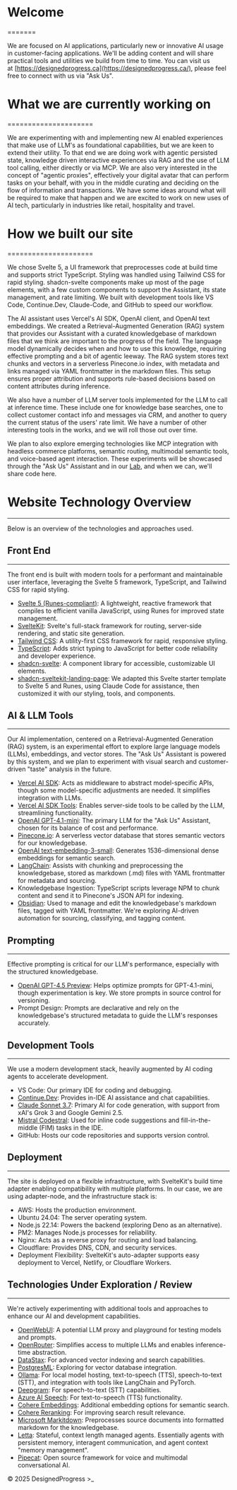 

# Welcome
=======

We are focused on AI applications, particularly new or innovative AI usage in customer-facing applications. We'll be adding content and will share practical tools and utilities we build from time to time. You can visit us at [https://designedprogress.ca](https://designedprogress.ca/), please feel free to connect with us via "Ask Us".

# What we are currently working on
=====================

We are experimenting with and implementing new AI enabled experiences that make use of LLM's as foundational capabilities, but we are keen to extend their utility. To that end we are doing work with agentic persisted state, knowledge driven interactive experiences via RAG and the use of LLM tool calling, either directly or via MCP. We are also very interested in the concept of "agentic proxies", effectively your digital avatar that can perform tasks on your behalf, with you in the middle curating and deciding on the flow of information and transactions. We have some ideas around what will be required to make that happen and we are excited to work on new uses of AI tech, particularly in industries like retail, hospitality and travel.

# How we built our site
=====================

We chose Svelte 5, a UI framework that preprocesses code at build time and supports strict TypeScript. Styling was handled using Tailwind CSS for rapid styling. shadcn-svelte components make up most of the page elements, with a few custom components to support the Assistant, its state management, and rate limiting. We built with development tools like VS Code, Continue.Dev, Claude-Code, and GitHub to speed our workflow.

The AI assistant uses Vercel's AI SDK, OpenAI client, and OpenAI text embeddings. We created a Retrieval-Augmented Generation (RAG) system that provides our Assistant with a curated knowledgebase of markdown files that we think are important to the progress of the field. The language model dynamically decides when and how to use this knowledge, requiring effective prompting and a bit of agentic leeway. The RAG system stores text chunks and vectors in a serverless Pinecone.io index, with metadata and links managed via YAML frontmatter in the markdown files. This setup ensures proper attribution and supports rule-based decisions based on content attributes during inference.

We also have a number of LLM server tools implemented for the LLM to call at inference time. These include one for knowledge base searches, one to collect customer contact info and messages via CRM, and another to query the current status of the users' rate limit. We have a number of other interesting tools in the works, and we will roll those out over time.

We plan to also explore emerging technologies like MCP integration with headless commerce platforms, semantic routing, multimodal semantic tools, and voice-based agent interaction. These experiments will be showcased through the "Ask Us" Assistant and in our [Lab](https://designedprogress.ca/lab), and when we can, we'll share code here.

# Website Technology Overview
---------------------------

Below is an overview of the technologies and approaches used.

## Front End
---------

The front end is built with modern tools for a performant and maintainable user interface, leveraging the Svelte 5 framework, TypeScript, and Tailwind CSS for rapid styling.

-   [Svelte 5 (Runes-compliant)](https://svelte.dev/): A lightweight, reactive framework that compiles to efficient vanilla JavaScript, using Runes for improved state management.
-   [SvelteKit](https://svelte.dev/docs/kit/introduction): Svelte's full-stack framework for routing, server-side rendering, and static site generation.
-   [Tailwind CSS](https://tailwindcss.com/): A utility-first CSS framework for rapid, responsive styling.
-   [TypeScript](https://www.typescriptlang.org/): Adds strict typing to JavaScript for better code reliability and developer experience.
-   [shadcn-svelte](https://next.shadcn-svelte.com/): A component library for accessible, customizable UI elements.
-   [shadcn-sveltekit-landing-page](https://github.com/Zxce3/shadcn-sveltekit-landing-page): We adapted this Svelte starter template to Svelte 5 and Runes, using Claude Code for assistance, then customized it with our styling, tools, and components.

## AI & LLM Tools
--------------

Our AI implementation, centered on a Retrieval-Augmented Generation (RAG) system, is an experimental effort to explore large language models (LLMs), embeddings, and vector stores. The "Ask Us" Assistant is powered by this system, and we plan to experiment with visual search and customer-driven "taste" analysis in the future.

-   [Vercel AI SDK](https://sdk.vercel.ai/): Acts as middleware to abstract model-specific APIs, though some model-specific adjustments are needed. It simplifies integration with LLMs.
-   [Vercel AI SDK Tools](https://sdk.vercel.ai/docs/ai-sdk-ui/chatbot-tool-usage): Enables server-side tools to be called by the LLM, streamlining functionality.
-   [OpenAI GPT-4.1-mini](https://platform.openai.com/docs/models/gpt-4o-mini): The primary LLM for the "Ask Us" Assistant, chosen for its balance of cost and performance.
-   [Pinecone.io](https://www.pinecone.io/): A serverless vector database that stores semantic vectors for our knowledgebase.
-   [OpenAI text-embedding-3-small](https://platform.openai.com/docs/guides/embeddings#embedding-models): Generates 1536-dimensional dense embeddings for semantic search.
-   [LangChain](https://blog.langchain.dev/typescript-support/): Assists with chunking and preprocessing the knowledgebase, stored as markdown (.md) files with YAML frontmatter for metadata and sourcing.
-   Knowledgebase Ingestion: TypeScript scripts leverage NPM to chunk content and send it to Pinecone's JSON API for indexing.
-   [Obsidian](https://obsidian.md/): Used to manage and edit the knowledgebase's markdown files, tagged with YAML frontmatter. We're exploring AI-driven automation for sourcing, classifying, and tagging content.

## Prompting
---------

Effective prompting is critical for our LLM's performance, especially with the structured knowledgebase.

-   [OpenAI GPT-4.5 Preview](https://platform.openai.com/docs/models/gpt-4.5-preview): Helps optimize prompts for GPT-4.1-mini, though experimentation is key. We store prompts in source control for versioning.
-   Prompt Design: Prompts are declarative and rely on the knowledgebase's structured metadata to guide the LLM's responses accurately.

## Development Tools
-----------------

We use a modern development stack, heavily augmented by AI coding agents to accelerate development.

-   VS Code: Our primary IDE for coding and debugging.
-   [Continue.Dev](https://www.continue.dev/): Provides in-IDE AI assistance and chat capabilities.
-   [Claude Sonnet 3.7](https://www.anthropic.com/claude/sonnet): Primary AI for code generation, with support from xAI's Grok 3 and Google Gemini 2.5.
-   [Mistral Codestral](https://mistral.ai/news/codestral): Used for inline code suggestions and fill-in-the-middle (FIM) tasks in the IDE.
-   GitHub: Hosts our code repositories and supports version control.

## Deployment
----------

The site is deployed on a flexible infrastructure, with SvelteKit's build time adapter enabling compatibility with multiple platforms. In our case, we are using adapter-node, and the infrastructure stack is:

-   AWS: Hosts the production environment.
-   Ubuntu 24.04: The server operating system.
-   Node.js 22.14: Powers the backend (exploring Deno as an alternative).
-   PM2: Manages Node.js processes for reliability.
-   Nginx: Acts as a reverse proxy for routing and load balancing.
-   Cloudflare: Provides DNS, CDN, and security services.
-   Deployment Flexibility: SvelteKit's auto-adapter supports easy deployment to Vercel, Netlify, or Cloudflare Workers.

## Technologies Under Exploration / Review
---------------------------------------

We're actively experimenting with additional tools and approaches to enhance our AI and development capabilities.

-   [OpenWebUI](https://openwebui.com/): A potential LLM proxy and playground for testing models and prompts.
-   [OpenRouter](https://openrouter.ai/): Simplifies access to multiple LLMs and enables inference-time abstraction.
-   [DataStax](https://www.datastax.com/): For advanced vector indexing and search capabilities.
-   [PostgresML](https://postgresml.org/docs/open-source/pgml/guides/vector-database): Exploring for vector database integration.
-   [Ollama](https://ollama.com/): For local model hosting, text-to-speech (TTS), speech-to-text (STT), and integration with tools like LangChain and PyTorch.
-   [Deepgram](https://deepgram.com/): For speech-to-text (STT) capabilities.
-   [Azure AI Speech](https://azure.microsoft.com/en-us/products/ai-services/ai-speech): For text-to-speech (TTS) functionality.
-   [Cohere Embeddings](https://cohere.com/embed): Additional embedding options for semantic search.
-   [Cohere Reranking](https://cohere.com/rerank): For improving search result relevance.
-   [Microsoft Markitdown](https://github.com/microsoft/markitdown): Preprocesses source documents into formatted markdown for the knowledgebase.
-   [Letta](https://www.letta.com/): Stateful, context length managed agents. Essentially agents with persistent memory, interagent communication, and agent context "memory management".
-   [Pipecat](https://www.pipecat.ai/): Open source framework for voice and multimodal conversational AI.

© 2025 DesignedProgress >_
